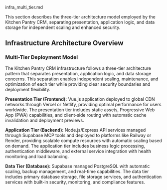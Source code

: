 infra_multi_tier.md

This section describes the three-tier architecture model employed by the Kitchen Pantry CRM, separating presentation, application logic, and data storage for independent scaling and enhanced security.

## Infrastructure Architecture Overview

### Multi-Tier Deployment Model

The Kitchen Pantry CRM infrastructure follows a three-tier architecture pattern that separates presentation, application logic, and data storage concerns. This separation enables independent scaling, maintenance, and optimization of each tier while providing clear security boundaries and deployment flexibility.

**Presentation Tier (Frontend):** Vue.js application deployed to global CDN networks through Vercel or Netlify, providing optimal performance for users worldwide. The presentation tier includes static assets, Progressive Web App (PWA) capabilities, and client-side routing with automatic cache invalidation and deployment previews.

**Application Tier (Backend):** Node.js/Express API services managed through Supabase MCP tools and deployed to platforms like Railway or Render, providing scalable compute resources with automatic scaling based on demand. The application tier includes business logic processing, authentication middleware, and external service integration with health monitoring and load balancing.

**Data Tier (Database):** Supabase managed PostgreSQL with automatic scaling, backup management, and real-time capabilities. The data tier includes primary database storage, file storage services, and authentication services with built-in security, monitoring, and compliance features.